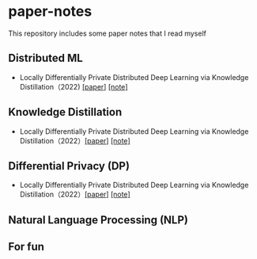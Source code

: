 # paper-notes
This repository includes some paper notes that I read myself




## Distributed ML
* Locally Differentially Private Distributed Deep Learning via Knowledge Distillation（2022) [\[paper\]](https://arxiv.org/abs/2202.02971) [\[note\]](./notes/1_Locally_Differentially_Private_Distributed_Deep_Learning_via_Knowledge_Distillation.pdf)



## Knowledge Distillation
* Locally Differentially Private Distributed Deep Learning via Knowledge Distillation（2022）[\[paper\]](https://arxiv.org/abs/2202.02971) [\[note\]](./notes/1_Locally_Differentially_Private_Distributed_Deep_Learning_via_Knowledge_Distillation.pdf)




## Differential Privacy (DP)
* Locally Differentially Private Distributed Deep Learning via Knowledge Distillation（2022）[\[paper\]](https://arxiv.org/abs/2202.02971) [\[note\]](./notes/1_Locally_Differentially_Private_Distributed_Deep_Learning_via_Knowledge_Distillation.pdf)



## Natural Language Processing (NLP)



## For fun
